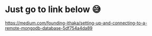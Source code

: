 # Just go to link below 😅
https://medium.com/founding-ithaka/setting-up-and-connecting-to-a-remote-mongodb-database-5df754a4da89
